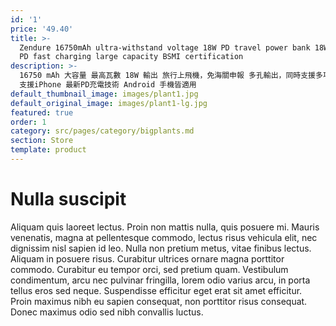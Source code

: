 ```yaml
---
id: '1'
price: '49.40'
title: >-
  Zendure 16750mAh ultra-withstand voltage 18W PD travel power bank 18W output
  PD fast charging large capacity BSMI certification
description: >-
  16750 mAh 大容量 最高瓦數 18W 輸出 旅行上飛機，免海關申報 多孔輸出，同時支援多項裝置充電 獨家研發 Zen+ 2.0智能充電技術
  支援iPhone 最新PD充電技術 Android 手機皆適用
default_thumbnail_image: images/plant1.jpg
default_original_image: images/plant1-lg.jpg
featured: true
order: 1
category: src/pages/category/bigplants.md
section: Store
template: product
---
```


# Nulla suscipit

Aliquam quis laoreet lectus. Proin non mattis nulla, quis posuere mi. Mauris venenatis, magna at pellentesque commodo, lectus risus vehicula elit, nec dignissim nisl sapien id leo. Nulla non pretium metus, vitae finibus lectus. Aliquam in posuere risus. Curabitur ultrices ornare magna porttitor commodo. Curabitur eu tempor orci, sed pretium quam. Vestibulum condimentum, arcu nec pulvinar fringilla, lorem odio varius arcu, in porta tellus eros sed neque. Suspendisse efficitur eget erat sit amet efficitur. Proin maximus nibh eu sapien consequat, non porttitor risus consequat. Donec maximus odio sed nibh convallis luctus.